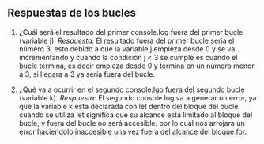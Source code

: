 ## Respuestas de los bucles

1. ¿Cuál será el resultado del primer console.log fuera del primer bucle (variable j).
*Respuesta:* El resultado fuera del primer bucle seria el número 3, esto debido a que la variable j empieza desde 0 y se va incrementando y cuando la condición j < 3 se cumple es cuando el bucle termina, es decir empieza desde 0 y termina en un número menor a 3, si llegara a 3 ya sería fuera del bucle.

2. ¿Qué va a ocurrir en el segundo console.lgo fuera del segundo bucle (variable k).
*Respuesta:* El segundo console.log va a generar un error, ya que la variable k esta declarada con let dentro del bloque del bucle. cuando se utiliza let significa que su alcance está limitado al bloque del bucle, y fuera del bucle no será accesible. por lo cual nos arrojara un error haciendolo inaccesible una vez fuera del alcance del bloque for.
